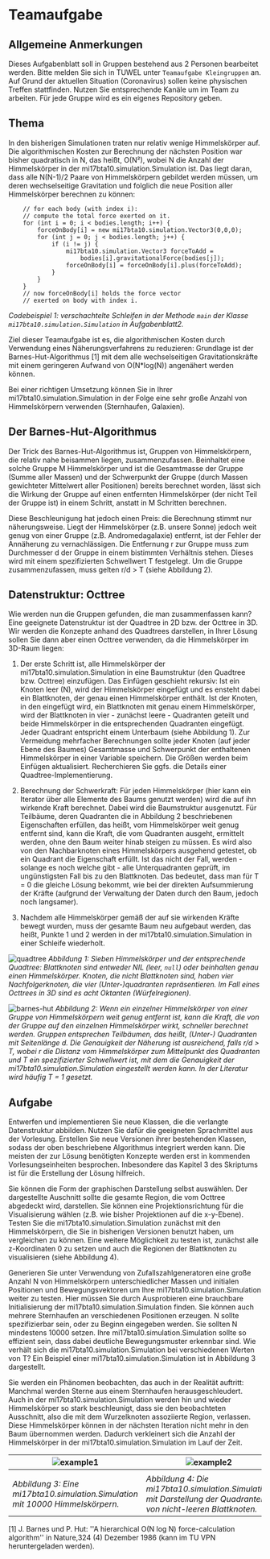 # Teamaufgabe

## Allgemeine Anmerkungen

Dieses Aufgabenblatt soll in Gruppen bestehend aus 2 Personen bearbeitet werden. Bitte melden 
Sie sich in TUWEL unter `Teamaufgabe Kleingruppen` an. Auf Grund der 
aktuellen Situation (Coronavirus) sollen keine physischen Treffen stattfinden. Nutzen Sie 
entsprechende Kanäle um im Team zu arbeiten. Für jede Gruppe wird es ein eigenes Repository 
geben. 

## Thema

In den bisherigen Simulationen traten nur relativ wenige Himmelskörper auf. Die algorithmischen 
Kosten zur Berechnung der nächsten Position war bisher quadratisch in N, das heißt, O(N²), wobei N 
die Anzahl der Himmelskörper in der mi17bta10.simulation.Simulation ist. Das liegt daran, dass alle N(N-1)/2 Paare 
von Himmelskörpern gebildet werden müssen, um deren wechselseitige Gravitation und folglich die neue 
Position aller Himmelskörper berechnen zu können: 

```
    // for each body (with index i): 
    // compute the total force exerted on it.
    for (int i = 0; i < bodies.length; i++) {
        forceOnBody[i] = new mi17bta10.simulation.Vector3(0,0,0);
        for (int j = 0; j < bodies.length; j++) {
            if (i != j) {
                mi17bta10.simulation.Vector3 forceToAdd = 
                    bodies[i].gravitationalForce(bodies[j]);
                forceOnBody[i] = forceOnBody[i].plus(forceToAdd);
            }
        }
    }
    // now forceOnBody[i] holds the force vector 
    // exerted on body with index i.
```
*Codebeispiel 1: verschachtelte Schleifen in der Methode `main` der Klasse `mi17bta10.simulation.Simulation` in 
Aufgabenblatt2.*

Ziel dieser Teamaufgabe ist es, die algorithmischen Kosten durch Verwendung eines 
Näherungsverfahrens zu reduzieren: Grundlage ist der Barnes-Hut-Algorithmus [1] mit dem 
alle wechselseitigen Gravitationskräfte mit einem geringeren Aufwand von O(N*log(N)) angenähert werden können.

Bei einer richtigen Umsetzung können Sie in Ihrer mi17bta10.simulation.Simulation in der Folge eine sehr große Anzahl 
von Himmelskörpern verwenden (Sternhaufen, Galaxien).

## Der Barnes-Hut-Algorithmus

Der Trick des Barnes-Hut-Algorithmus ist, Gruppen von Himmelskörpern, die relativ nahe beisammen 
liegen, zusammenzufassen. Beinhaltet eine solche Gruppe M Himmelskörper und ist die Gesamtmasse 
der Gruppe (Summe aller Massen) und der Schwerpunkt der Gruppe (durch Massen gewichteter Mittelwert 
aller Positionen) bereits berechnet worden, lässt sich die Wirkung der Gruppe auf einen entfernten 
Himmelskörper (der nicht Teil der Gruppe ist) in einem Schritt, anstatt in M Schritten berechnen.

Diese Beschleunigung hat jedoch einen Preis: die Berechnung stimmt nur näherungsweise.
Liegt der Himmelskörper (z.B. unsere Sonne) jedoch weit genug von einer Gruppe (z.B. 
Andromedagalaxie) entfernt, ist der Fehler der Annäherung zu vernachlässigen. Die 
Entfernung r zur Gruppe muss zum Durchmesser d der Gruppe in einem bistimmten Verhältnis stehen. 
Dieses wird mit einem spezifizierten Schwellwert T festgelegt. Um die Gruppe zusammenzufassen, muss 
gelten r/d > T (siehe Abbildung 2).

## Datenstruktur: Octtree

Wie werden nun die Gruppen gefunden, die man zusammenfassen kann? Eine geeignete Datenstruktur
ist der Quadtree in 2D bzw. der Octtree in 3D. Wir werden die Konzepte anhand des Quadtrees 
darstellen, in Ihrer Lösung sollen Sie dann aber einen Octtree verwenden, da die Himmelskörper im
3D-Raum liegen:

1. Der erste Schritt ist, alle Himmelskörper der mi17bta10.simulation.Simulation in eine Baumstruktur (den Quadtree 
bzw. Octtree) einzufügen. Das Einfügen geschieht rekursiv: Ist ein Knoten leer (N), wird der 
Himmelskörper eingefügt und es ensteht dabei ein Blattknoten, der genau einen Himmelskörper 
enthält. Ist der Knoten, in den eingefügt wird, ein Blattknoten mit genau einem Himmelskörper, wird 
der Blattknoten in vier - zunächst leere - Quadranten geteilt und beide Himmelskörper 
in die entsprechenden Quadranten eingefügt. Jeder Quadrant entspricht einem Unterbaum (siehe Abbildung 1). 
Zur Vermeidung mehrfacher Berechnungen sollte jeder Knoten (auf jeder Ebene des Baumes) Gesamtmasse 
und Schwerpunkt der enthaltenen Himmelskörper in einer Variable speichern. Die Größen werden beim 
Einfügen aktualisiert. Recherchieren Sie ggfs. die Details einer Quadtree-Implementierung.

2. Berechnung der Schwerkraft: Für jeden Himmelskörper (hier kann ein Iterator über alle Elemente 
des Baums genutzt werden) wird die auf ihn wirkende Kraft berechnet. Dabei wird die Baumstruktur
ausgenutzt. Für Teilbäume, deren Quadranten die in Abbildung 2 beschriebenen Eigenschaften erfüllen,
das heißt, vom Himmelskörper weit genug entfernt sind, kann die Kraft, die vom Quadranten ausgeht, 
ermittelt werden, ohne den Baum weiter hinab steigen zu müssen. Es wird also von 
den Nachbarknoten eines Himmelskörpers ausgehend getestet, ob ein Quadrant die Eigenschaft 
erfüllt. Ist das nicht der Fall, werden - solange es noch welche gibt - alle Unterquadranten 
geprüft, im ungünstigsten Fall bis zu den Blattknoten. Das bedeutet, dass man für T = 0 die 
gleiche Lösung bekommt, wie bei der direkten Aufsummierung der Kräfte (aufgrund der Verwaltung 
der Daten durch den Baum, jedoch noch langsamer).

3. Nachdem alle Himmelskörper gemäß der auf sie wirkenden Kräfte bewegt wurden, muss der gesamte 
Baum neu aufgebaut werden, das heißt, Punkte 1 und 2 werden in der mi17bta10.simulation.Simulation in einer Schleife 
wiederholt. 

![quadtree](figures/quadtree.png)
*Abbildung 1: Sieben Himmelskörper und der entsprechende Quadtree: Blattknoten sind entweder NIL
 (leer, `null`) oder beinhalten genau einen Himmelskörper. Knoten, die nicht Blattknoten sind, 
 haben vier Nachfolgerknoten, die vier (Unter-)quadranten repräsentieren. Im Fall eines Octtrees in 
 3D sind es acht Oktanten (Würfelregionen).*
 
 ![barnes-hut](figures/barnes-hut.png)
 *Abbildung 2: Wenn ein einzelner Himmelskörper von einer Gruppe von Himmelskörpern weit genug 
 entfernt ist, kann die Kraft, die von der Gruppe auf den einzelnen Himmelskörper wirkt, schneller 
 berechnet werden. Gruppen entsprechen Teilbäumen, das heißt, (Unter-) Quadranten mit Seitenlänge
 d. Die Genauigkeit der Näherung ist ausreichend, falls r/d > T, wobei r die Distanz vom 
 Himmelskörper zum Mittelpunkt des Quadranten und T ein spezifizierter Schwellwert ist, mit dem 
 die Genauigkeit der mi17bta10.simulation.Simulation eingestellt werden kann. In der Literatur wird häufig T = 1 
 gesetzt.*

## Aufgabe

Entwerfen und implementieren Sie neue Klassen, die die verlangte Datenstruktur abbilden. Nutzen 
Sie dafür die geeigneten Sprachmittel aus der Vorlesung. Erstellen Sie neue Versionen ihrer 
bestehenden Klassen, sodass der oben beschriebene Algorithmus integriert werden kann. Die meisten 
der zur Lösung benötigten Konzepte werden erst in kommenden Vorlesungseinheiten besprochen.
Inbesondere das Kapitel 3 des Skriptums ist für die Erstellung der Lösung hilfreich.

Sie können die Form der graphischen Darstellung selbst auswählen. Der dargestellte Auschnitt 
sollte die gesamte Region, die vom Octtree abgedeckt wird, darstellen. Sie können eine 
Projektionsrichtung für die Visualisierung wählen (z.B. wie bisher Projektionen auf die 
x-y-Ebene). Testen Sie die mi17bta10.simulation.Simulation zunächst mit den Himmelskörpern, die Sie in bisherigen Versionen 
benutzt haben, um vergleichen zu können. Eine weitere Möglichkeit zu testen ist, zunächst alle 
z-Koordinaten 0 zu setzen und auch die Regionen der Blattknoten zu visualisieren (siehe Abbildung 4). 

Generieren Sie unter Verwendung von Zufallszahlgeneratoren eine große Anzahl N von Himmelskörpern 
unterschiedlicher Massen und initialen Positionen und Bewegungsvektoren um Ihre mi17bta10.simulation.Simulation weiter
zu testen. Hier müssen Sie durch Ausprobieren eine brauchbare Initialisierung der mi17bta10.simulation.Simulation finden.
Sie können auch mehrere Sternhaufen an verschiedenen Positionen erzeugen. N sollte spezifizierbar 
sein, oder zu Beginn eingegeben werden. Sie sollten N mindestens 10000 setzen. Ihre mi17bta10.simulation.Simulation 
sollte so effizient sein, dass dabei deutliche Bewegungsmuster erkennbar sind. Wie verhält sich 
die mi17bta10.simulation.Simulation bei verschiedenen Werten von T? Ein Beispiel einer mi17bta10.simulation.Simulation ist in Abbildung 3 
dargestellt.

Sie werden ein Phänomen beobachten, das auch in der Realität auftritt: Manchmal werden Sterne 
aus einem Sternhaufen herausgeschleudert. Auch in der mi17bta10.simulation.Simulation werden hin und wieder Himmelskörper
so stark beschleunigt, dass sie den beobachteten Ausschnitt, also die mit dem Wurzelknoten 
assoziierte Region, verlassen. Diese Himmelskörper können in der nächsten Iteration nicht mehr in 
den Baum übernommen werden. Dadurch verkleinert sich die Anzahl der Himmelskörper in der mi17bta10.simulation.Simulation 
im Lauf der Zeit.

|![example1](figures/simulation1.png)|![example2](figures/simulation2.png)|
|------------------------------------|------------------------------------|
|<img width=650/>                    |<img width=650/>                    |
|*Abbildung 3: Eine mi17bta10.simulation.Simulation mit 10000 Himmelskörpern.*|*Abbildung 4: Die mi17bta10.simulation.Simulation mit Darstellung der Quadranten von nicht-leeren Blattknoten.*|


 [1] J. Barnes und P. Hut: ''A hierarchical O(N log N) force-calculation algorithm'' in Nature,324
 (4) Dezember 1986 (kann im TU VPN heruntergeladen werden).